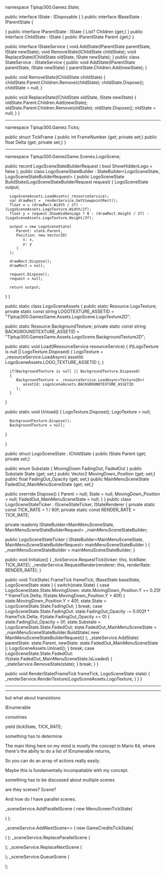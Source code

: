 namespace Tiptup300.Gamez.State;

public interface IState : IDisposable
{
}
public interface IBaseState : IParentState
{
   
}
public interface IParentState : IState
{
   List<IChildState>? Children {get;}
}
public interface ChildState : IState
{
   public IParentState Parent {get;}
}

public interface IStateService
{
   void AddState(IParentState parentState, IState newState);
   void RemoveState(IChildState childState);
   void ReplaceState(IChildState oldState, IState newState);
}
public class StateService : IStateService
{
   public void AddState(IParentState parentState, IState newState)
   {
      parentState.Children.Add(newState);
   }

   public void RemoveState(IChildState childState)
   {
      childState.Parent.Children.Remove(childState);
      childState.Dispose();
      childState = null;
   }

   public void ReplaceState(IChildState oldState, IState newState)
   {
      oldState.Parent.Children.Add(newState);
      oldState.Parent.Children.Remove(oldState);
      oldState.Dispose();
      oldState = null;
   }
}

----------------------------

namespace Tiptup300.Gamez.Ticks;

public struct TickFrame
{
   public int FrameNumber {get; private set;}
   public float Delta {get; private set;}
}

-------------------

namespace Tiptup300.GamezGame.Scenes.LogoScene;

public record LogoSceneStateBuilderRequest 
(
   bool ShowHiddenLogo = false
);
public class LogoSceneStateBuilder : StateBuilder<LogoSceneState, LogoSceneStateBuilderRequest>
{
   public LogoSceneState BuildState(LogoSceneStateBuilderRequest request)
   {
      LogoSceneState output;

      LogoSceneAssets.LoadAssets(_resourceService);
      var drawRect = _renderService.GetViewpointRect();
      float x = (drawRect.Width / 2f) - (LogoSceneAssets.LogoTexture.Width/2f);
      float y = request.ShowHiddenLogo ? 0 : (drawRect.Height / 2f) - (LogoSceneAssets.LogoTexture.Height/2f);

      output = new LogoSceneState(
         Parent: state.Parent,
         Position: new Vector2D(
            x: x,
            y: y
         )
      );

      drawRect.Dispose();
      drawRect = null;

      request.Dispose();
      request = null;

      return output;
   }
}

public static class LogoSceneAssets
{
   public static Resource<Texture2D> LogoTexture;
   private static const string LOGOTEXTURE_ASSETID 
      = "Tiptup300.GamezGame.Assets.LogoScene.LogoTexture2D";

   public static Resource<Texture2D> BackgroundTexture;
   private static const string BACKGROUNDTEXTURE_ASSETID 
      = "Tiptup300.GamezGame.Assets.LogoScene.BackgroundTexture2D";

   public static void Load(IResourceService resourceService) 
   {
      if(LogoTexture is null || LogoTexture.Disposed)
      {
         LogoTexture = _resourceService.LoadAsync<Texture2D>(
            assetId: LogoSceneAssets.LOGO_TEXTURE_ASSETID
         );
      }
      
      if(BackgroundTexture is null || BackgroundTexture.Disposed)
      {
         BackgroundTexture = _resourceService.LoadAsync<Texture2D>(
            assetId: LogoSceneAssets.BACKGROUNDTEXTURE_ASSETID
         );  
      }
   }

   public static void Unload()
   {
      LogoTexture.Dispose();
      LogoTexture = null;

      BackgroundTexture.Dispose();
      BackgroundTexture = null;
   }

}


public struct LogoSceneState : IChildState
{
   public IState Parent {get; private set;}

   public enum Substate 
   {
      MovingDown
      FadingOut,
      FadedOut
   }
   public Substate State {get; set;}
   public Vector2 MovingDown_Position {get; set;}
   public float FadingOut_Opacity {get; set;}
   public MainMenuSceneState FadedOut_MainMenuSceneState {get; set;}

   public override Dispose()
   {
      Parent = null;
      State = null;
      MovingDown_Position = null;
      FadedOut_MainMenuSceneState = null;
   }
}
public class LogoSceneStateTicker : ISceneStateTicker<LogoSceneState>, IStateRenderer<LogoSceneState>
{
   private static const TICK_RATE = 1 / 60f;
   private static const RENDER_RATE = TICK_RATE;

   private readonly IStateBuilder<MainMenuSceneState, MainMenuSceneStateBuilderRequest> _mainMenuSceneStateBuilder;

   public LogoSceneStateTicker
   (
      IStateBuilder<MainMenuSceneState, MainMenuSceneStateBuilderRequest> mainMenuSceneStateBuilder
   )
   {
      _mainMenuSceneStateBuilder = mainMenuSceneStateBuilder;
   }

   public void Initialize()
   {
      _tickService.RequestTick(ticker: this, tickRate: TICK_RATE);
      _renderService.RequestRender(renderer: this, renderRate: RENDER_RATE);
   }

   public void TickState(
      FrameTick frameTick, 
      IBaseState baseState, 
      LogoSceneState state
   )
   {
      switch(state.State) 
      {
         case LogoSceneState.State.MovingDown:
            state.MovingDown_Position.Y += 0.25f * frameTick.Delta;
            if(state.MovingDown_Position.Y > 40f)
            {
               state.MovingDown_Position.Y = 40f;
               state.State = LogoSceneState.State.FadingOut;
            }
            break;
         case LogoSceneState.State.FadingOut:
            state.FadingOut_Opacity -= 0.002f * frameTick.Delta;
            if(state.FadingOut_Opacity <= 0)
            {
               state.FadingOut_Opacity = 0f;
               state.Substate = LogoSceneState.State.FadedOut;
               state.FadedOut_MainMenuSceneState = _mainMenuSceneStateBuilder.BuildState(
                  new MainMenuSceneStateBuilderRequest()
               );
               _stateService.AddState(
                  parentState: state.Parent,
                  newState: state.FadedOut_MainMenuSceneState
               );
               LogoSceneAssets.Unload();
            }
            break;
         case LogoSceneState.State.FadedOut:
            if(state.FadedOut_MainMenuSceneState.IsLoaded)
            {
               _stateService.RemoveState(state);
            }
            break;
      }
   }

   public void RenderState(FrameTick frameTick, LogoSceneState state)
   {
      _renderService.RenderTexture(LogoSceneAssets.LogoTexture, )
   }
}

-------------------------

-----------------------

but what about transistions 

IEnumerable

coroutines

yield (tickState, TICK_RATE;

something has to determine 

The main thing here on my mind is mostly the concept in Mario 64, where there's the abilty to do a list of IEnumerable returns, 

So you can do an array of actions really easily.

Maybe this is fundamentally incompatiable with my concept.

something has to be discussed about multiple scenes

are they scenes? Scene? 

And how do I have parallel scenes.

_sceneService.AddParallelScene
(
   new MenuScreenTickState(
      
   )
);

_sceneService.AddNextScene<>
(
   new GameCreditsTickState(

   )
);
_sceneService.ReplaceParallelScene
(

);
_sceneService.ReplaceNextScene
(

);
_sceneService.QueueScene
(

);



